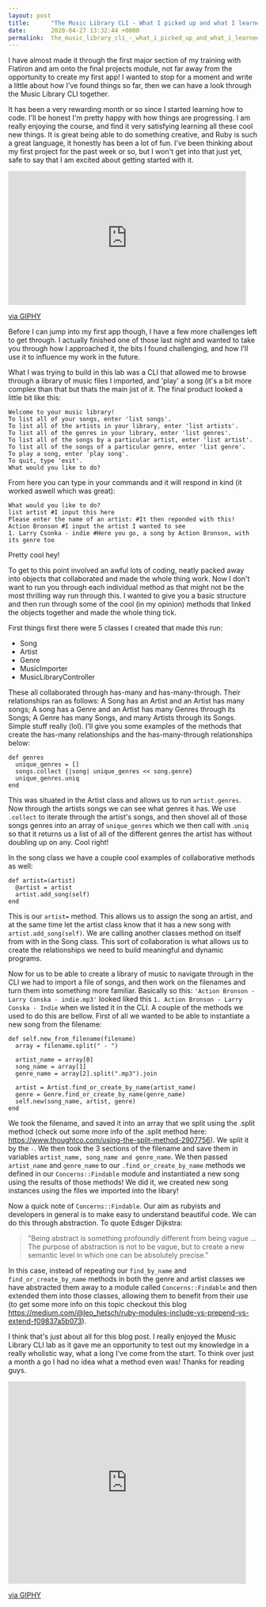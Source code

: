 ```yaml
---
layout: post
title:      "The Music Library CLI - What I picked up and what I learned about myself."
date:       2020-04-27 13:32:44 +0000
permalink:  the_music_library_cli_-_what_i_picked_up_and_what_i_learned_about_myself
---
```



I have almost made it through the first major section of my training with Flatiron and am onto the final projects module, not far away from the opportunity to create my first app! I wanted to stop for a moment and write a little about how I've found things so far, then we can have a look through the Music Library CLI together.

It has been a very rewarding month or so since I started learning how to code. I'll be honest I'm pretty happy with how things are progressing. I am really enjoying the course, and find it very satisfying learning all these cool new things. It is great being able to do something creative, and Ruby is such a great language, it honestly has been a lot of fun. I've been thinking about my first project for the past week or so, but I won't get into that just yet, safe to say that I am excited about getting started with it.

<iframe src="https://giphy.com/embed/KxiRwO7tqXCTDVKobo" width="480" height="270" frameBorder="0" class="giphy-embed" allowFullScreen></iframe><p><a href="https://giphy.com/gifs/brooklynninenine-brooklyn-nine-99-heist-KxiRwO7tqXCTDVKobo">via GIPHY</a></p>

Before I can jump into my first app though, I have a few more challenges left to get through. I actually finished one of those last night and wanted to take you through how I approached it, the bits I found challenging, and how I'll use it to influence my work in the future.

What I was trying to build in this lab was a CLI that allowed me to browse through a library of music files I imported, and 'play' a song (it's a bit more complex than that but thats the main jist of it. The final product looked a little bit like this:
```
Welcome to your music library!
To list all of your songs, enter 'list songs'.
To list all of the artists in your library, enter 'list artists'.
To list all of the genres in your library, enter 'list genres'.
To list all of the songs by a particular artist, enter 'list artist'.
To list all of the songs of a particular genre, enter 'list genre'.
To play a song, enter 'play song'.
To quit, type 'exit'.
What would you like to do?
```
From here you can type in your commands and it will respond in kind (it worked aswell which was great):
```
What would you like to do?
list artist #I input this here
Please enter the name of an artist: #It then reponded with this!
Action Bronson #I input the artist I wanted to see
1. Larry Csonka - indie #Here you go, a song by Action Bronson, with its genre too
```

Pretty cool hey! 

To get to this point involved an awful lots of coding, neatly packed away into objects that collaborated and made the whole thing work. Now I don't want to run you through each individual method as that might not be the most thrilling way run through this. I wanted to give you a basic structure and then run through some of the cool (in my opinion) methods that linked the objects together and made the whole thing tick.

First things first there were 5 classes I created that made this run:
* Song
* Artist
* Genre
* MusicImporter
* MusicLibraryController

These all collaborated through has-many and has-many-through. Their relationships ran as follows: A Song has an Artist and an Artist has many songs; A song has a Genre and an Artist has many Genres through its Songs; A Genre has many Songs, and many Artists through its Songs. Simple stuff really (lol). I'll give you some examples of the methods that create the has-many relationships and the has-many-through relationships below:
```
def genres
  unique_genres = []
  songs.collect {|song| unique_genres << song.genre}
  unique_genres.uniq
end
```
This was situated in the Artist class and allows us to run `artist.genres`. Now through the artists songs we can see what genres it has. We use `.collect` to iterate through the artist's songs, and then shovel all of those songs genres into an array of `unique_genres` which we then call with .`uniq` so that it returns us a list of all of the different genres the artist has without doubling up on any. Cool right!

In the song class we have a couple cool examples of collaborative methods as well:
```
def artist=(artist)
  @artist = artist
  artist.add_song(self)
end
```

This is our `artist=` method. This allows us to assign the song an artist, and at the same time let the artist class know that it has a new song with `artist.add_song(self)`. We are calling another classes method on itself from with in the Song class. This sort of collaboration is what allows us to create the relationships we need to build meaningful and dynamic programs.

Now for us to be able to create a library of music to navigate through in the CLI we had to import a file of songs, and then work on the filenames and turn them into something more familiar. Basically so this: `'Action Bronson - Larry Conska - indie.mp3'` looked liked this `1. Action Bronson - Larry Conska - Indie` when we listed it in the CLI. A couple of the methods we used to do this are bellow. First of all we wanted to be able to instantiate a new song from the filename:
```
def self.new_from_filename(filename)
  array = filename.split(" - ")

  artist_name = array[0]
  song_name = array[1]
  genre_name = array[2].split(".mp3").join

  artist = Artist.find_or_create_by_name(artist_name)
  genre = Genre.find_or_create_by_name(genre_name)
  self.new(song_name, artist, genre)
end

```
We took the filename, and saved it into an array that we split using the .split method (check out some more info of the .split method here: https://www.thoughtco.com/using-the-split-method-2907756). We split it by the `-`. We then took the 3 sections of the filename and save them in variables `artist_name, song_name and genre_name`. We then passed `artist_name` and `genre_name` to our `.find_or_create_by_name` methods we defined in our `Concerns::Findable` module and instantiated a new song using the results of those methods! We did it, we created new song instances using the files we imported into the libary! 

Now a quick note of `Concerns::Findable`. Our aim as rubyists and developers in general is to make easy to understand beautiful code. We can do this through abstraction. To quote Edsger Dijkstra:

> "Being abstract is something profoundly different from being vague … The purpose of abstraction is not to be vague, but to create a new semantic level in which one can be absolutely precise."
> 

In this case, instead of repeating our `find_by_name` and `find_or_create_by_name` methods in both the genre and artist classes we have abstracted them away to a module called `Concerns::Findable` and then extended them into those classes, allowing them to benefit from their use (to get some more info on this topic checkout this blog https://medium.com/@leo_hetsch/ruby-modules-include-vs-prepend-vs-extend-f09837a5b073).

I think that's just about all for this blog post. I really enjoyed the Music Library CLI lab as it gave me an opportunity to test out my knowledge in a really wholistic way, what a long I've come from the start. To think over just a month a go I had no idea what a method even was! Thanks for reading guys.

<iframe src="https://giphy.com/embed/13Yjln8dW18nEA" width="480" height="408" frameBorder="0" class="giphy-embed" allowFullScreen></iframe><p><a href="https://giphy.com/gifs/13Yjln8dW18nEA">via GIPHY</a></p>


